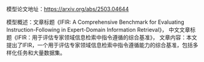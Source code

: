 模型论文地址：https://arxiv.org/abs/2503.04644

模型概述：文章标题《IFIR: A Comprehensive Benchmark for Evaluating Instruction-Following in Expert-Domain Information Retrieval》，
中文文章标题《IFIR：用于评估专家领域信息检索中指令遵循的综合基准》，
文章内容：本文提出了IFIR，一个用于评估专家领域信息检索中指令遵循能力的综合基准，包括多样化任务和大量数据集。

